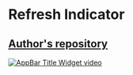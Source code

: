 # Refresh Indicator
## [Author's repository](https://github.com/TheTechDesigner/RefreshIndicator)

[![AppBar Title Widget video](https://img.youtube.com/vi/B543x2VQGB0/0.jpg)](https://youtu.be/B543x2VQGB0 "Refresh Indicator")
